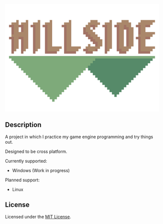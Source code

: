 ![Hillside](Hillside/images/hillside_logo_medium.png)

## Description
A project in which I practice my game engine programming and try things out.

Designed to be cross platform.

Currently supported:
 - Windows (Work in progress)

Planned support:
 - Linux

## License
Licensed under the [MIT License](LICENSE.md).
